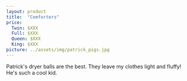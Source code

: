 ```yaml
---
layout: product
title:  "Comforters"
price:
  Twin: $XXX
  Full: $XXX
  Queen: $XXX
  King: $XXX
picture: ../assets/img/patrick_pigs.jpg
---
```


Patrick's dryer balls are the best. They leave my clothes light and fluffy! He's such a cool kid.
